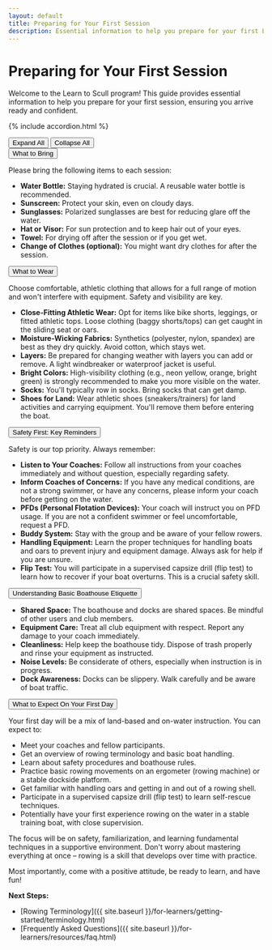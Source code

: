 ```yaml
---
layout: default
title: Preparing for Your First Session
description: Essential information to help you prepare for your first Learn to Scull session, covering what to bring, what to expect, and key safety guidelines.
---
```


# Preparing for Your First Session

Welcome to the Learn to Scull program! This guide provides essential information to help you prepare for your first session, ensuring you arrive ready and confident.

{% include accordion.html %}

<div class="accordion-controls">
    <button id="expand-all">Expand All</button>
    <button id="collapse-all">Collapse All</button>
</div>

<div class="accordion-section">
    <button class="accordion-toggle">What to Bring</button>
    <div class="accordion-content">
        <div class="accordion-content-inner">
            <p>Please bring the following items to each session:</p>
            <ul>
                <li><strong>Water Bottle:</strong> Staying hydrated is crucial. A reusable water bottle is recommended.</li>
                <li><strong>Sunscreen:</strong> Protect your skin, even on cloudy days.</li>
                <li><strong>Sunglasses:</strong> Polarized sunglasses are best for reducing glare off the water.</li>
                <li><strong>Hat or Visor:</strong> For sun protection and to keep hair out of your eyes.</li>
                <li><strong>Towel:</strong> For drying off after the session or if you get wet.</li>
                <li><strong>Change of Clothes (optional):</strong> You might want dry clothes for after the session.</li>
            </ul>
        </div>
    </div>
</div>

<div class="accordion-section">
    <button class="accordion-toggle">What to Wear</button>
    <div class="accordion-content">
        <div class="accordion-content-inner">
            <p>Choose comfortable, athletic clothing that allows for a full range of motion and won't interfere with equipment. Safety and visibility are key.</p>
            <ul>
                <li><strong>Close-Fitting Athletic Wear:</strong> Opt for items like bike shorts, leggings, or fitted athletic tops. Loose clothing (baggy shorts/tops) can get caught in the sliding seat or oars.</li>
                <li><strong>Moisture-Wicking Fabrics:</strong> Synthetics (polyester, nylon, spandex) are best as they dry quickly. Avoid cotton, which stays wet.</li>
                <li><strong>Layers:</strong> Be prepared for changing weather with layers you can add or remove. A light windbreaker or waterproof jacket is useful.</li>
                <li><strong>Bright Colors:</strong> High-visibility clothing (e.g., neon yellow, orange, bright green) is strongly recommended to make you more visible on the water.</li>
                <li><strong>Socks:</strong> You'll typically row in socks. Bring socks that can get damp.</li>
                <li><strong>Shoes for Land:</strong> Wear athletic shoes (sneakers/trainers) for land activities and carrying equipment. You'll remove them before entering the boat.</li>
            </ul>
        </div>
    </div>
</div>

<div class="accordion-section">
    <button class="accordion-toggle">Safety First: Key Reminders</button>
    <div class="accordion-content">
        <div class="accordion-content-inner">
            <p>Safety is our top priority. Always remember:</p>
            <ul>
                <li><strong>Listen to Your Coaches:</strong> Follow all instructions from your coaches immediately and without question, especially regarding safety.</li>
                <li><strong>Inform Coaches of Concerns:</strong> If you have any medical conditions, are not a strong swimmer, or have any concerns, please inform your coach before getting on the water.</li>
                <li><strong>PFDs (Personal Flotation Devices):</strong> Your coach will instruct you on PFD usage. If you are not a confident swimmer or feel uncomfortable, request a PFD.</li>
                <li><strong>Buddy System:</strong> Stay with the group and be aware of your fellow rowers.</li>
                <li><strong>Handling Equipment:</strong> Learn the proper techniques for handling boats and oars to prevent injury and equipment damage. Always ask for help if you are unsure.</li>
                <li><strong>Flip Test:</strong> You will participate in a supervised capsize drill (flip test) to learn how to recover if your boat overturns. This is a crucial safety skill.</li>
            </ul>
        </div>
    </div>
</div>

<div class="accordion-section">
    <button class="accordion-toggle">Understanding Basic Boathouse Etiquette</button>
    <div class="accordion-content">
        <div class="accordion-content-inner">
            <ul>
                <li><strong>Shared Space:</strong> The boathouse and docks are shared spaces. Be mindful of other users and club members.</li>
                <li><strong>Equipment Care:</strong> Treat all club equipment with respect. Report any damage to your coach immediately.</li>
                <li><strong>Cleanliness:</strong> Help keep the boathouse tidy. Dispose of trash properly and rinse your equipment as instructed.</li>
                <li><strong>Noise Levels:</strong> Be considerate of others, especially when instruction is in progress.</li>
                <li><strong>Dock Awareness:</strong> Docks can be slippery. Walk carefully and be aware of boat traffic.</li>
            </ul>
        </div>
    </div>
</div>

<div class="accordion-section">
    <button class="accordion-toggle">What to Expect On Your First Day</button>
    <div class="accordion-content">
        <div class="accordion-content-inner">
            <p>Your first day will be a mix of land-based and on-water instruction. You can expect to:</p>
            <ul>
                <li>Meet your coaches and fellow participants.</li>
                <li>Get an overview of rowing terminology and basic boat handling.</li>
                <li>Learn about safety procedures and boathouse rules.</li>
                <li>Practice basic rowing movements on an ergometer (rowing machine) or a stable dockside platform.</li>
                <li>Get familiar with handling oars and getting in and out of a rowing shell.</li>
                <li>Participate in a supervised capsize drill (flip test) to learn self-rescue techniques.</li>
                <li>Potentially have your first experience rowing on the water in a stable training boat, with close supervision.</li>
            </ul>
            <p>The focus will be on safety, familiarization, and learning fundamental techniques in a supportive environment. Don't worry about mastering everything at once – rowing is a skill that develops over time with practice.</p>
            <p>Most importantly, come with a positive attitude, be ready to learn, and have fun!</p>
        </div>
    </div>
</div>

**Next Steps:**
- [Rowing Terminology]({{ site.baseurl }}/for-learners/getting-started/terminology.html)
- [Frequently Asked Questions]({{ site.baseurl }}/for-learners/resources/faq.html)
